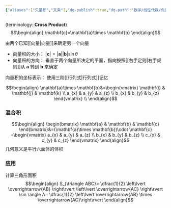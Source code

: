 ```yaml
---
{"aliases":["矢量积","叉乘"],"dg-publish":true,"dg-path":"数学/线性代数/向量积.md","permalink":"/数学/线性代数/向量积/","dgPassFrontmatter":true,"noteIcon":"","created":"2024-10-15T16:54:31.581+08:00","updated":"2024-10-15T16:54:31.581+08:00"}
---
```


(terminology::**Cross Product**)
$$\begin{align}
\mathbf{c}=\mathbf{a}\times \mathbf{b}
\end{align}$$

由两个已知[[向量\|向量]]来确定另一个向量
- 向量积的大小：  $\left\lvert  \mathbf{c} \right\rvert=\left\lvert \mathbf{a}\right\rvert \left\lvert  \mathbf{b} \right\rvert \sin\theta$
- 向量积的方向：  垂直于两个向量所决定的平面，指向按照[[右手定则\|右手规则]]从 $\mathbf{a}$ 转到 $\mathbf{b}$ 来确定

向量积的坐标表示：
使用三阶[[行列式\|行列式]]记忆

$$\begin{align}
\mathbf{a}\times \mathbf{b}&=\begin{vmatrix}
\mathbf{i} & \mathbf{j} & \mathbf{k} \\
 a_{x} & a_{y} & a_{z} \\
b_{x}  &  b_{y} & b_{z}
\end{vmatrix} \\
\end{align}$$

### 混合积
$$\begin{align}
\begin{bmatrix}
\mathbf{a} & \mathbf{b} & \mathbf{c}
\end{bmatrix}&=(\mathbf{a}\times \mathbf{b})\cdot \mathbf{c} =\begin{vmatrix}
 a_{x} & a_{y} & a_{z} \\
b_{x}  &  b_{y} & b_{z} \\
c_{x} & c_{y} & c_{z} 
\end{vmatrix}
\end{align}$$
几何意义是平行六面体的体积


### 应用
计算三角形面积
$$\begin{align}
S_{\triangle ABC}= \dfrac{1}{2} \left\lvert  \overrightarrow{AB} \right\rvert  \left\lvert  \overrightarrow{AC} \right\rvert \sin \angle A= \dfrac{1}{2} \left\lvert  \overrightarrow{AB} \times \overrightarrow{AC}\right\rvert
\end{align}$$




